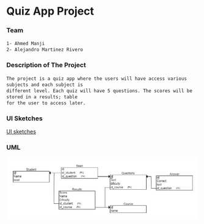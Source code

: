 # Quiz App Project

### Team
    1- Ahmed Manji 
    2- Alejandro Martinez Rivero 


### Description of The Project
    The project is a quiz app where the users will have access various subjects and each subject is 
    different level. Each quiz will have 5 questions. The scores will be stored in a results; table 
    for the user to access later.
    
### UI Sketches 
   [UI sketches](https://xd.adobe.com/view/d94efb68-d351-46ca-98bc-ee983b5b5b4f-8c1d/)

    
### UML 
![UML](./UML.jpg)
